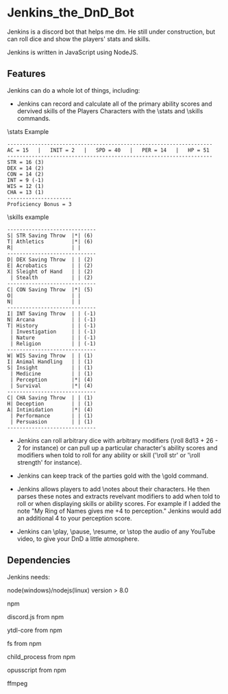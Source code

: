 # Jenkins_the_DnD_Bot
Jenkins is a discord bot that helps me dm. He still under construction, but can roll dice and show the players' stats and skills.

Jenkins is written in JavaScript using NodeJS.

## Features
Jenkins can do a whole lot of things, including:

* Jenkins can record and calculate all of the primary ability scores and dervived skills of the Players Characters with the \stats and \skills commands.

\stats Example
```Torvold                      Level 5                      Barbarian
-------------------------------------------------------------------
AC = 15   |   INIT = 2   |   SPD = 40   |   PER = 14   |   HP = 51
-------------------------------------------------------------------
STR = 16 (3)
DEX = 14 (2)
CON = 14 (2)
INT = 9 (-1)
WIS = 12 (1)
CHA = 13 (1)
---------------------
Proficiency Bonus = 3
```

\skills example
```Torvold                Skills
-----------------------------
S| STR Saving Throw  |*| (6)
T| Athletics         |*| (6)
R|                   | |
-----------------------------
D| DEX Saving Throw  | | (2)
E| Acrobatics        | | (2)
X| Sleight of Hand   | | (2)
 | Stealth           | | (2)
-----------------------------
C| CON Saving Throw  |*| (5)
O|                   | |
N|                   | |
-----------------------------
I| INT Saving Throw  | | (-1)
N| Arcana            | | (-1)
T| History           | | (-1)
 | Investigation     | | (-1)
 | Nature            | | (-1)
 | Religion          | | (-1)
-----------------------------
W| WIS Saving Throw  | | (1)
I| Animal Handling   | | (1)
S| Insight           | | (1)
 | Medicine          | | (1)
 | Perception        |*| (4)
 | Survival          |*| (4)
-----------------------------
C| CHA Saving Throw  | | (1)
H| Deception         | | (1)
A| Intimidation      |*| (4)
 | Performance       | | (1)
 | Persuasion        | | (1)
-----------------------------
```


* Jenkins can roll arbitrary dice with arbitrary modifiers (\roll 8d13 + 26 - 2 for instance) or can pull up a particular character's ability scores and modifiers when told to roll for any ability or skill ('\roll str' or  '\roll strength' for instance). 

* Jenkins can keep track of the parties gold with the \gold command.

* Jenkins allows players to add \notes about their characters. He then parses these notes and extracts revelvant modifiers to add when told to roll or when displaying skills or ability scores. For example if I added the note "My Ring of Names gives me +4 to perception." Jenkins would add an additional 4 to your perception score.

* Jenkins can \play, \pause, \resume, or \stop the audio of any YouTube video, to give your DnD a little atmosphere.

## Dependencies
Jenkins needs:

 node(windows)/nodejs(linux) version > 8.0

 npm
 
 discord.js from npm
 
 ytdl-core from npm
 
 fs from npm
 
 child_process from npm
 
 opusscript from npm
 
 ffmpeg
